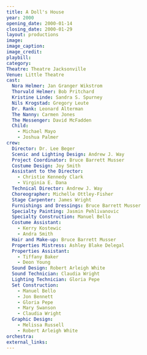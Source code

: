 ```yaml
---
title: A Doll's House
year: 2000
opening_date: 2000-01-14
closing_date: 2000-01-29
layout: productions
image:
image_caption:
image_credit:
playbill: 
category: 
Theatre: Theatre Jacksonville
Venue: Little Theatre
cast:
  Nora Helmer: Jan Granger Wikstrom
  Thorvald Helmer: Bob Pritchard
  Kristine Linde: Sandra S. Spurney
  Nils Krogstad: Gregory Leute
  Dr. Rank: Leonard Alterman
  The Nanny: Carmen Jones
  The Messenger: David McFadden
  Child: 
    - Michael Mayo
    - Joshua Palmer
crew:
  Director: Dr. Lee Beger
  Scenic and Lighting Design: Andrew J. Way
  Project Coordinator: Bruce Barrett Musser
  Costume Design: Joy Smith
  Assistant to the Director:
    - Christie Kennedy Clark
    - Virginia E. Dana
  Technical Director: Andrew J. Way
  Choreographer: Michelle Ottley-Fisher
  Stage Carpenter: James Wright
  Furnishings and Dressings: Bruce Barrett Musser
  Specialty Painting: Jasmin Pehlivanovic
  Specialty Construction: Manuel Bello
  Costume Assistant:
    - Kerry Kostewic
    - Andra Smith
  Hair and Make-up: Bruce Barrett Musser
  Properties Mistress: Ashley Blake Delegal
  Properties Assistant:
    - Tiffany Baker
    - Deon Young
  Sound Design: Robert Arleigh White
  Sound Technician: Claudia Wright
  Lighting Technician: Gloria Pepe
  Set Construction:
    - Manuel Bello
    - Jon Bennett
    - Gloria Pepe
    - Mary Swanson
    - Claudia Wright
  Graphic Design:
    - Melissa Russell
    - Robert Arleigh White
orchestra:
external_links:
---
```

